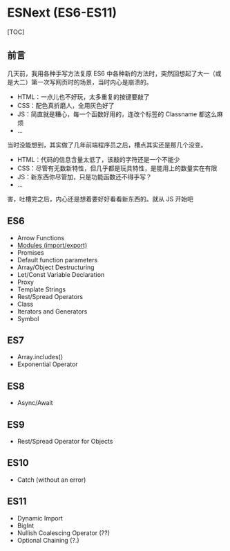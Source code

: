 # ESNext (ES6-ES11)

[TOC]

## 前言

几天前，我用各种手写方法复原 ES6 中各种新的方法时，突然回想起了大一（或是大二）第一次写网页时的场景，当时内心是崩溃的。

* HTML：一点儿也不好玩，太多重复的按键要敲了
* CSS：配色真折磨人，全用灰色好了
* JS：简直就是糟心，每一个函数好用的，连改个标签的 Classname 都这么麻烦
* ...

当时没能想到，其实做了几年前端程序员之后，槽点其实还是那几个没变。

* HTML：代码的信息含量太低了，该敲的字符还是一个不能少
* CSS：尽管有无数新特性，但几乎都是玩具特性，是能用上的数量实在有限
* JS：新东西你尽管加，只是功能函数还不得手写？
* ...

害，吐槽完之后，内心还是想着要好好看看新东西的。就从 JS 开始吧

## ES6

* Arrow Functions
* [Modules (import/export)](/articles/fold/2020-5/js-module-history)
* Promises
* Default function parameters
* Array/Object Destructuring
* Let/Const Variable Declaration
* Proxy
* Template Strings
* Rest/Spread Operators
* Class
* Iterators and Generators
* Symbol

## ES7

* Array.includes()
* Exponential Operator

## ES8

* Async/Await

## ES9

* Rest/Spread Operator for Objects

## ES10

* Catch (without an error)

## ES11

* Dynamic Import
* BigInt
* Nullish Coalescing Operator (??)
* Optional Chaining (?.)